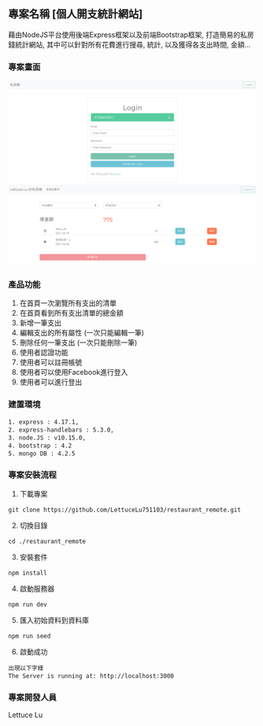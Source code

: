 ## 專案名稱 [個人開支統計網站]
藉由NodeJS平台使用後端Express框架以及前端Bootstrap框架, 打造簡易的私房錢統計網站, 其中可以針對所有花費進行搜尋, 統計, 以及獲得各支出時間, 金額...

### 專案畫面
![image](https://github.com/LettuceLu751103/expense-tracker/blob/master/expenseTrack-login.png)
![image](https://github.com/LettuceLu751103/expense-tracker/blob/master/expense-tracker-index.png)



### 產品功能
1. 在首頁一次瀏覽所有支出的清單
2. 在首頁看到所有支出清單的總金額
3. 新增一筆支出
4. 編輯支出的所有屬性 (一次只能編輯一筆)
5. 刪除任何一筆支出 (一次只能刪除一筆)
6. 使用者認證功能
7. 使用者可以註冊帳號
8. 使用者可以使用Facebook進行登入
9. 使用者可以進行登出


### 建置環境
```
1. express : 4.17.1,
2. express-handlebars : 5.3.0,
3. node.JS : v10.15.0,
4. bootstrap : 4.2
5. mongo DB : 4.2.5
```

### 專案安裝流程

1. 下載專案
```
git clone https://github.com/LettuceLu751103/restaurant_remote.git
```


2. 切換目錄
```
cd ./restaurant_remote
```

3. 安裝套件
```
npm install
```

4. 啟動服務器
```
npm run dev
```
5. 匯入初始資料到資料庫
```
npm run seed
```

6. 啟動成功
```
出現以下字樣
The Server is running at: http://localhost:3000
```

### 專案開發人員
Lettuce Lu
